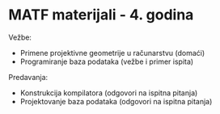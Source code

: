 # MATF materijali - 4. godina
Vežbe:
 - Primene projektivne geometrije u računarstvu (domaći)
 - Programiranje baza podataka (vežbe i primer ispita)

Predavanja:
 - Konstrukcija kompilatora (odgovori na ispitna pitanja)
 - Projektovanje baza podataka (odgovori na ispitna pitanja)